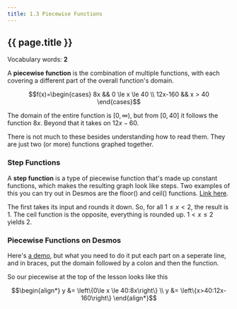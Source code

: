 ```yaml
---
title: 1.3 Piecewise Functions
---
```


## {{ page.title }}

Vocabulary words: **2**

A **piecewise function** is the combination of multiple functions, with each covering a different part of the overall function's domain.

$$f(x)=\begin{cases}
8x      && 0 \le x \le 40 \\
12x-160 && x > 40
\end{cases}$$

The domain of the entire function is $[0,\infty)$, but from $[0,40]$ it follows the function $8x$. Beyond that it takes on $12x-60$.

There is not much to these besides understanding how to read them. They are just two (or more) functions graphed together.

### Step Functions

A **step function** is a type of piecewise function that's made up constant functions, which makes the resulting graph look like steps. Two examples of this you can try out in Desmos are the floor() and ceil() functions. [Link here](https://www.desmos.com/calculator/phxbxe8hgc).

The first takes its input and rounds it down. So, for all $1\le x < 2$, the result is 1. The ceil function is the opposite, everything is rounded up. $1 < x \le 2$ yields 2.

### Piecewise Functions on Desmos

Here's [a demo](https://www.desmos.com/calculator/oonhdufzwz), but what you need to do it put each part on a seperate line, and in braces, put the domain followed by a colon and then the function.

So our piecewise at the top of the lesson looks like this

$$\begin{align*}
y &= \left\{0\le x \le 40:8x\right\} \\
y &= \left\{x>40:12x-160\right\}
\end{align*}$$
